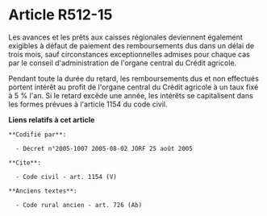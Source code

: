 # Article R512-15

Les avances et les prêts aux caisses régionales deviennent également exigibles à défaut de paiement des remboursements dus
dans un délai de trois mois, sauf circonstances exceptionnelles admises pour chaque cas par le conseil d'administration de
l'organe central du Crédit agricole. 

Pendant toute la durée du retard, les remboursements dus et non effectués portent intérêt au profit de l'organe central du
Crédit agricole à un taux fixé à 5 % l'an. Si le retard excède une année, les intérêts se capitalisent dans les formes
prévues à l'article 1154 du code civil.

**Liens relatifs à cet article**

	**Codifié par**:

	  - Décret n°2005-1007 2005-08-02 JORF 25 août 2005

	**Cite**:

	  - Code civil - art. 1154 (V)

	**Anciens textes**:

	  - Code rural ancien - art. 726 (Ab)
